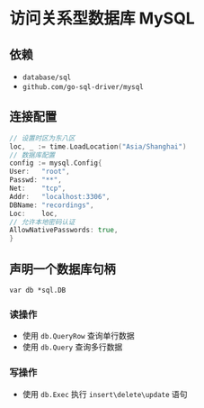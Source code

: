 # 访问关系型数据库 MySQL
## 依赖
- `database/sql`
- `github.com/go-sql-driver/mysql`

## 连接配置
~~~go
// 设置时区为东八区
loc, _ := time.LoadLocation("Asia/Shanghai")
// 数据库配置
config := mysql.Config{
User:   "root",
Passwd: "**",
Net:    "tcp",
Addr:   "localhost:3306",
DBName: "recordings",
Loc:    loc,
// 允许本地密码认证
AllowNativePasswords: true,
}
~~~

## 声明一个数据库句柄
`var db *sql.DB`

### 读操作
- 使用 `db.QueryRow` 查询单行数据
- 使用 `db.Query` 查询多行数据

### 写操作
- 使用 `db.Exec` 执行 `insert\delete\update` 语句